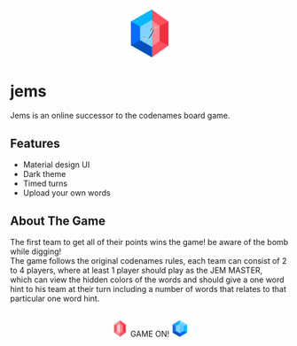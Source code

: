 <p align="center">
  <img alt="Logo" width="80px" src="https://github.com/YamSln/jems/blob/main/src/client/src/assets/logo.svg" />
</p>

# jems

Jems is an online successor to the codenames board game.

## Features

- Material design UI
- Dark theme
- Timed turns
- Upload your own words

## About The Game

The first team to get all of their points wins the game! be aware of the bomb while digging! <br/>
The game follows the original codenames rules, each team can consist of 2 to 4 players, where at least 1 player should play as the JEM MASTER, <br/>
which can view the hidden colors of the words and should give a one word hint to his team at their turn including a number of words that relates to that particular one word hint. <br/><br/>
<p align="center">
<img width="30px" src="https://github.com/YamSln/jems/blob/main/src/client/src/assets/icons/ruby.svg" />
GAME ON!
<img width="30px" src="https://github.com/YamSln/jems/blob/main/src/client/src/assets/icons/sapphire.svg" />
<p>
